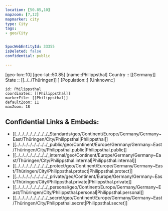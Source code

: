 ```yaml
---
location: [50.85,10] 
mapzoom: [7,12] 
mapmarker: city 
type: City
tags:
- geo/City


SpocWebEntityId: 33355
isDeleted: false
confidential: public

---
```

[geo-lon::10] 
[geo-lat::50.85] 
[name::Philippsthal] 
Country :: [[Germany]]  
State :: [[../../Thüringen]] ] 
[Population::] 
[Unknown::] 


```leaflet
id: Philippsthal
coordinates: [[Philippsthal]] 
markerFile: [[Philippsthal]] 
defaultZoom: 11 
maxZoom: 18
```


## Confidential Links & Embeds: 
- [[../../../../../../../../_Standards/geo/Continent/Europe/Germany/Germany~East/Thüringen/City/Philippsthal|Philippsthal]] 
- [[../../../../../../../../_public/geo/Continent/Europe/Germany/Germany~East/Thüringen/City/Philippsthal.public|Philippsthal.public]] 
- [[../../../../../../../../_internal/geo/Continent/Europe/Germany/Germany~East/Thüringen/City/Philippsthal.internal|Philippsthal.internal]] 
- [[../../../../../../../../_protect/geo/Continent/Europe/Germany/Germany~East/Thüringen/City/Philippsthal.protect|Philippsthal.protect]] 
- [[../../../../../../../../_private/geo/Continent/Europe/Germany/Germany~East/Thüringen/City/Philippsthal.private|Philippsthal.private]] 
- [[../../../../../../../../_personal/geo/Continent/Europe/Germany/Germany~East/Thüringen/City/Philippsthal.personal|Philippsthal.personal]] 
- [[../../../../../../../../_secret/geo/Continent/Europe/Germany/Germany~East/Thüringen/City/Philippsthal.secret|Philippsthal.secret]] 
